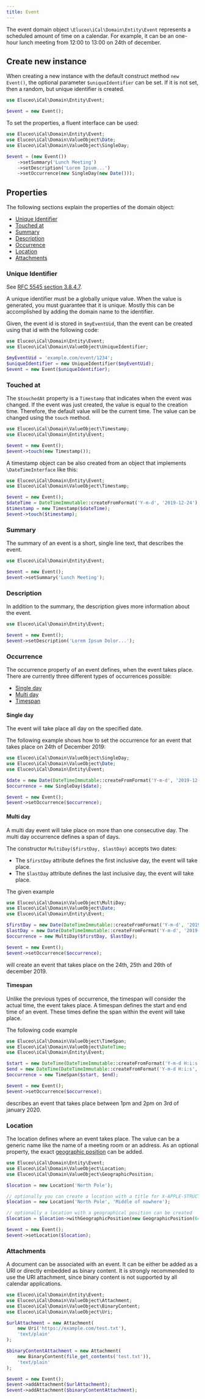 ```yaml
---
title: Event
---
```


The event domain object `\Eluceo\iCal\Domain\Entity\Event` represents a scheduled amount of time on a calendar.
For example, it can be an one-hour lunch meeting from 12:00 to 13:00 on 24th of december.

## Create new instance

When creating a new instance with the default construct method `new Event()`, the optional parameter `$uniqueIdentifier` can be set.
If it is not set, then a random, but unique identifier is created.

```php
use Eluceo\iCal\Domain\Entity\Event;

$event = new Event();
```

To set the properties, a fluent interface can be used:

```php
use Eluceo\iCal\Domain\Entity\Event;
use Eluceo\iCal\Domain\ValueObject\Date;
use Eluceo\iCal\Domain\ValueObject\SingleDay;

$event = (new Event())
    ->setSummary('Lunch Meeting')
    ->setDescription('Lorem Ipsum...')
    ->setOccurrence(new SingleDay(new Date()));
```

## Properties

The following sections explain the properties of the domain object:

-   [Unique Identifier](#unique-identifier)
-   [Touched at](#touched-at)
-   [Summary](#summary)
-   [Description](#description)
-   [Occurrence](#occurrence)
-   [Location](#location)
-   [Attachments](#attachments)

### Unique Identifier

See [RFC 5545 section 3.8.4.7](https://tools.ietf.org/html/rfc5545#section-3.8.4.7).

A unique identifier must be a globally unique value.
When the value is generated, you must guarantee that it is unique.
Mostly this can be accomplished by adding the domain name to the identifier.

Given, the event id is stored in `$myEventUid`, than the event can be created using that id with the following code:

```php
use Eluceo\iCal\Domain\Entity\Event;
use Eluceo\iCal\Domain\ValueObject\UniqueIdentifier;

$myEventUid = 'example.com/event/1234';
$uniqueIdentifier = new UniqueIdentifier($myEventUid);
$event = new Event($uniqueIdentifier);
```

### Touched at

The `$touchedAt` property is a `Timestamp` that indicates when the event was changed.
If the event was just created, the value is equal to the creation time.
Therefore, the default value will be the current time.
The value can be changed using the `touch` method.

```php
use Eluceo\iCal\Domain\ValueObject\Timestamp;
use Eluceo\iCal\Domain\Entity\Event;

$event = new Event();
$event->touch(new Timestamp());
```

A timestamp object can be also created from an object that implements `\DateTimeInterface` like this:

```php
use Eluceo\iCal\Domain\Entity\Event;
use Eluceo\iCal\Domain\ValueObject\Timestamp;

$event = new Event();
$dateTime = DateTimeImmutable::createFromFormat('Y-m-d', '2019-12-24');
$timestamp = new Timestamp($dateTime);
$event->touch($timestamp);
```

### Summary

The summary of an event is a short, single line text, that describes the event.

```php
use Eluceo\iCal\Domain\Entity\Event;

$event = new Event();
$event->setSummary('Lunch Meeting');
```

### Description

In addition to the summary, the description gives more information about the event.

```php
use Eluceo\iCal\Domain\Entity\Event;

$event = new Event();
$event->setDescription('Lorem Ipsum Dolor...');
```

### Occurrence

The occurrence property of an event defines, when the event takes place.
There are currently three different types of occurrences possible:

-   [Single day](#single-day)
-   [Multi day](#multi-day)
-   [Timespan](#timespan)

#### Single day

The event will take place all day on the specified date.

The following example shows how to set the occurrence for an event that takes place on 24th of December 2019:

```php
use Eluceo\iCal\Domain\ValueObject\SingleDay;
use Eluceo\iCal\Domain\ValueObject\Date;
use Eluceo\iCal\Domain\Entity\Event;

$date = new Date(DateTimeImmutable::createFromFormat('Y-m-d', '2019-12-24'));
$occurrence = new SingleDay($date);

$event = new Event();
$event->setOccurrence($occurrence);
```

#### Multi day

A multi day event will take place on more than one consecutive day.
The multi day occurrence defines a span of days.

The constructor `MultiDay($firstDay, $lastDay)` accepts two dates:

-   The `$firstDay` attribute defines the first inclusive day, the event will take place.
-   The `$lastDay` attribute defines the last inclusive day, the event will take place.

The given example

```php
use Eluceo\iCal\Domain\ValueObject\MultiDay;
use Eluceo\iCal\Domain\ValueObject\Date;
use Eluceo\iCal\Domain\Entity\Event;

$firstDay = new Date(DateTimeImmutable::createFromFormat('Y-m-d', '2019-12-24'));
$lastDay = new Date(DateTimeImmutable::createFromFormat('Y-m-d', '2019-12-26'));
$occurrence = new MultiDay($firstDay, $lastDay);

$event = new Event();
$event->setOccurrence($occurrence);
```

will create an event that takes place on the 24th, 25th and 26th of december 2019.

#### Timespan

Unlike the previous types of occurrence, the timespan will consider the actual time, the event takes place.
A timespan defines the start and end time of an event.
These times define the span within the event will take place.

The following code example

```php
use Eluceo\iCal\Domain\ValueObject\TimeSpan;
use Eluceo\iCal\Domain\ValueObject\DateTime;
use Eluceo\iCal\Domain\Entity\Event;

$start = new DateTime(DateTimeImmutable::createFromFormat('Y-m-d H:i:s', '2020-01-03 13:00:00'), false);
$end = new DateTime(DateTimeImmutable::createFromFormat('Y-m-d H:i:s', '2020-01-03 14:00:00'), false);
$occurrence = new TimeSpan($start, $end);

$event = new Event();
$event->setOccurrence($occurrence);
```

describes an event that takes place between 1pm and 2pm on 3rd of january 2020.

### Location

The location defines where an event takes place.
The value can be a generic name like the name of a meeting room or an address.
As an optional property, the exact [geographic position](https://en.wikipedia.org/wiki/Geographic_coordinate_system#Latitude_and_longitude) can be added.

```php
use Eluceo\iCal\Domain\Entity\Event;
use Eluceo\iCal\Domain\ValueObject\Location;
use Eluceo\iCal\Domain\ValueObject\GeographicPosition;

$location = new Location('North Pole');

// optionally you can create a location with a title for X-APPLE-STRUCTURED-LOCATION attribute
$location = new Location('North Pole', 'Middle of nowhere');

// optionally a location with a geographical position can be created
$location = $location->withGeographicPosition(new GeographicPosition(64.751111, 147.349444));

$event = new Event();
$event->setLocation($location);
```

### Attachments

A document can be associated with an event.
It can be either be added as a URI or directly embedded as binary content.
It is strongly recommended to use the URI attachment, since binary content is not supported by all calendar applications.

```php
use Eluceo\iCal\Domain\Entity\Event;
use Eluceo\iCal\Domain\ValueObject\Attachment;
use Eluceo\iCal\Domain\ValueObject\BinaryContent;
use Eluceo\iCal\Domain\ValueObject\Uri;

$urlAttachment = new Attachment(
    new Uri('https://example.com/test.txt'),
    'text/plain'
);

$binaryContentAttachment = new Attachment(
    new BinaryContent(file_get_contents('test.txt')),
    'text/plain'
);

$event = new Event();
$event->addAttachment($urlAttachment);
$event->addAttachment($binaryContentAttachment);
```
